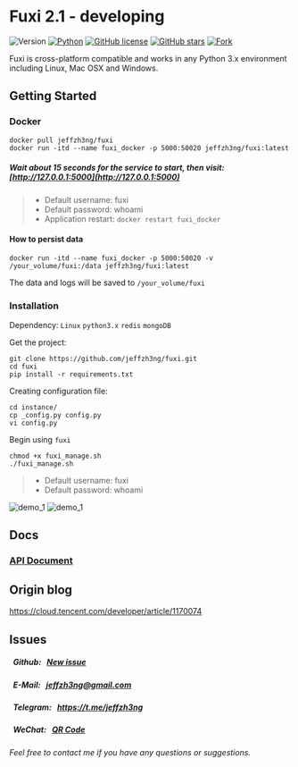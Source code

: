 # Fuxi 2.1 - developing

![Version](https://img.shields.io/badge/Version-Alpha--v2.1-red)
[![Python](https://img.shields.io/badge/Python-3.6%20%7C%203.7-blue)](https://www.python.org/)
[![GitHub license](https://img.shields.io/badge/License-MIT-green)](https://github.com/jeffzh3ng/fuxi/blob/master/LICENSE)
[![GitHub stars](https://img.shields.io/github/stars/jeffzh3ng/fuxi?style=social)](https://github.com/jeffzh3ng/fuxi/stargazers)
[![Fork](https://img.shields.io/github/forks/jeffzh3ng/fuxi?style=social)](https://github.com/jeffzh3ng/fuxi/fork)

Fuxi is cross-platform compatible and works in any Python 3.x environment including Linux, Mac OSX and Windows.

## Getting Started

### Docker

```shell
docker pull jeffzh3ng/fuxi
docker run -itd --name fuxi_docker -p 5000:50020 jeffzh3ng/fuxi:latest
```

##### Wait about 15 seconds for the service to start, then visit: [http://127.0.0.1:5000](http://127.0.0.1:5000)

> - Default username: fuxi 
> - Default password: whoami
> - Application restart: `docker restart fuxi_docker`

#### How to persist data

```shell
docker run -itd --name fuxi_docker -p 5000:50020 -v /your_volume/fuxi:/data jeffzh3ng/fuxi:latest
```

The data and logs will be saved to `/your_volume/fuxi`

### Installation

Dependency: `Linux` `python3.x` `redis` `mongoDB`

Get the project:

```shell
git clone https://github.com/jeffzh3ng/fuxi.git
cd fuxi
pip install -r requirements.txt
```

Creating configuration file:

```shell
cd instance/
cp _config.py config.py
vi config.py
```

Begin using `fuxi`

```shell
chmod +x fuxi_manage.sh
./fuxi_manage.sh
```

> - Default username: fuxi 
> - Default password: whoami

![demo_1](docs/img/2020_04_05_02_demo.png)
![demo_1](docs/img/2020_03_20_02_demo.png)

## Docs

### [API Document](docs/fuxi_api_doc_chinese.md)

## Origin blog

https://cloud.tencent.com/developer/article/1170074


## Issues

##### &nbsp;&nbsp;Github:&nbsp;&nbsp;&nbsp;[New issue](https://github.com/jeffzh3ng/fuxi/issues/new)
##### &nbsp;&nbsp;E-Mail:&nbsp;&nbsp;&nbsp;<jeffzh3ng@gmail.com>
##### &nbsp;&nbsp;Telegram:&nbsp;&nbsp;&nbsp;<https://t.me/jeffzh3ng>
##### &nbsp;&nbsp;WeChat:&nbsp;&nbsp;&nbsp;[QR Code](https://raw.githubusercontent.com/jeffzh3ng/fuxi/v2.1/docs/img/wechat.jpeg)
*Feel free to contact me if you have any questions or suggestions.*
